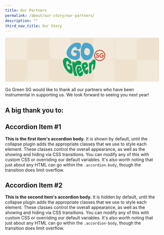 ```yaml
---
title: Our Partners
permalink: /about/our-story/our-partners/
description: ""
third_nav_title: Our Story
---
```

![](/images/banner-about-us.png)

Go Green SG would like to thank all our partners who have been instrumental in supporting us. We look forward to seeing you next year!

## A big thank you to:
<style>
		.bp-accordion-header {
			background-color: transparent;
	}
	
	.bp-accordion-header:hover {
		background-color: transparent;
	}
	
	.bp-accordion-button {
		display: block;
		width: 100%;
	}
	
	.bp-accordion-button::before {
		content: "";
	}
	
	.bp-accordion-button.sgds-icon-plus {
		content: "";
	}
	
	.bp-accordion-button.sgds-icon-minus {
		content: "";
	}
	
	.bp-accordion-header:has(> .bp-accordion-button.sgds-icon-minus)  {
	background-color: red;
	}
	
	.bp-accordion-header:has(> .bp-accordion-button.sgds-icon-minus) + .bp-accordion-body {
	display: none;
	}
	
	.bp-accordion-header:has(> .bp-accordion-button.sgds-icon-plus) + .bp-accordion-body {
	display: block;
	}
</style>
 
<div id="accordionExample" class="accordion-container">
    <div class="accordion">
        <h2 id="accordionExample" class="bp-accordion-header">
            <a class="bp-accordion-button">
							<div class="bp-accordion-button-wrapper">
									Accordion Item #1
							</div>
            </a>
        </h2>
            <div style="display: block" class="bp-accordion-body">
                <strong>This is the first item's accordion body.</strong> It is shown by default, until the collapse
                plugin adds the appropriate classes that we use to style each element. These classes control the overall
                appearance, as well as the showing and hiding via CSS transitions. You can modify any of this with
                custom CSS or overriding our default variables. It's also worth noting that just about any HTML can go
                within the <code>.accordion-body</code>, though the transition does limit overflow.
        </div>
    </div>
    <div class="accordion">
        <h2 id="accordionExample" class="bp-accordion-header">
					<a class="bp-accordion-button">Accordion Item #2</a>
        </h2>
            <div data-bp-parent="#accordionExample" data-bs-parent="#accordionExample" class="bp-accordion-body">
                <strong>This is the second item's accordion body.</strong> It is hidden by default, until the collapse
                plugin adds the appropriate classes that we use to style each element. These classes control the overall
                appearance, as well as the showing and hiding via CSS transitions. You can modify any of this with
                custom CSS or overriding our default variables. It's also worth noting that just about any HTML can go
                within the <code>.accordion-body</code>, though the transition does limit overflow.
        </div>
    </div>
</div>